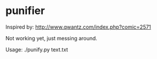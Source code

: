 punifier
========

Inspired by: http://www.qwantz.com/index.php?comic=2571

Not working yet, just messing around. 

Usage: ./punify.py text.txt
